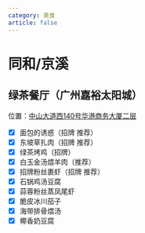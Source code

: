 ```yaml
---
category: 美食
article: false
---
```


# 同和/京溪

## 绿茶餐厅（广州嘉裕太阳城） <Badge text="常来" type="tip" />

<span class="icon iconfont icon-locate"></span> 位置：<a href="https://ditu.amap.com/place/B0FFJ5LK6U" target="_blank">中山大道西140号华港商务大厦二层</a>

- [x] 面包的诱惑（招牌 推荐）
- [x] 东坡草扎肉（招牌 推荐）
- [x] 绿茶烤鸡（招牌）
- [x] 白玉金汤煨羊肉（推荐）
- [x] 招牌粉丝裹虾（招牌 推荐）
- [x] 石锅鸡汤豆腐
- [x] 蒜蓉粉丝蒸凤尾虾
- [x] 脆皮冰川茄子
- [x] 海带排骨煨汤
- [x] 椰香奶豆腐